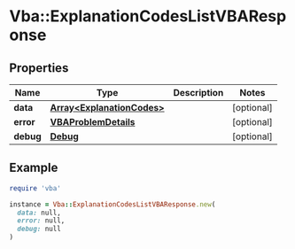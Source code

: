# Vba::ExplanationCodesListVBAResponse

## Properties

| Name | Type | Description | Notes |
| ---- | ---- | ----------- | ----- |
| **data** | [**Array&lt;ExplanationCodes&gt;**](ExplanationCodes.md) |  | [optional] |
| **error** | [**VBAProblemDetails**](VBAProblemDetails.md) |  | [optional] |
| **debug** | [**Debug**](Debug.md) |  | [optional] |

## Example

```ruby
require 'vba'

instance = Vba::ExplanationCodesListVBAResponse.new(
  data: null,
  error: null,
  debug: null
)
```


